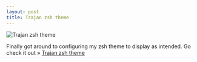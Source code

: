 ```yaml
---
layout: post
title: Trajan zsh theme
---
```


![Trajan zsh theme](https://raw.github.com/dkabistan/trajan-zsh-theme/master/trajan.zsh-theme.png)

Finally got around to configuring my zsh theme to display as intended. Go check it out &raquo; [Trajan zsh theme](https://github.com/dkabistan/trajan-zsh-theme)
